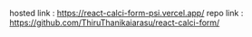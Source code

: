 hosted link : https://react-calci-form-psi.vercel.app/
repo link   : https://github.com/ThiruThanikaiarasu/react-calci-form/
